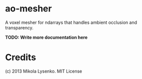 ao-mesher
=========
A voxel mesher for ndarrays that handles ambient occlusion and transparency.

**TODO: Write more documentation here**

# Credits
(c) 2013 Mikola Lysenko. MIT License